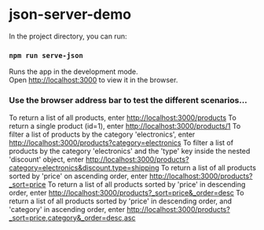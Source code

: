 # json-server-demo

In the project directory, you can run:

### `npm run serve-json`

Runs the app in the development mode.\
Open [http://localhost:3000](http://localhost:3000) to view it in the browser.

### Use the browser address bar to test the different scenarios...
To return a list of all products, enter [http://localhost:3000/products](http://localhost:3000/products)
To return a single product (id=1), enter [http://localhost:3000/products/1](http://localhost:3000/products/1)
To filter a list of products by the category 'electronics', enter [http://localhost:3000/products?category=electronics](http://localhost:3000/products?category=electronics)
To filter a list of products by the category 'electronics' and the 'type' key inside the nested 'discount' object, enter [http://localhost:3000/products?category=electronics&discount.type=shipping](http://localhost:3000/products?category=electronics&discount.type=shipping)
To return a list of all products sorted by 'price' on ascending order, enter [http://localhost:3000/products?_sort=price](http://localhost:3000/products?_sort=price)
To return a list of all products sorted by 'price' in descending order, enter [http://localhost:3000/products?_sort=price&_order=desc](http://localhost:3000/products?_sort=price&_order=desc)
To return a list of all products sorted by 'price' in descending order, and 'category' in ascending order, enter [http://localhost:3000/products?_sort=price,category&_order=desc,asc](http://localhost:3000/products?_sort=price,category&_order=desc,asc)

